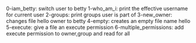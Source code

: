 0-iam_betty: switch user to betty
1-who_am_i: print the effective username for current user
2-groups: print groups user is part of
3-new_owner: changes file hello owner to betty
4-empty: creates an empty file name hello
5-execute: give a file an execute permission
6-multiple_permissions: add execute permission to owner,group and read for all

